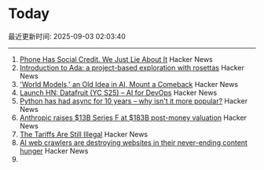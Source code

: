# Today

最近更新时间: 2025-09-03 02:03:40

--- 
1. [Phone Has Social Credit. We Just Lie About It](https://www.thenexus.media/your-phone-already-has-social-credit-we-just-lie-about-it/) Hacker News
2. [Introduction to Ada: a project-based exploration with rosettas](https://blog.adacore.com/introduction-to-ada-a-project-based-exploration-with-rosettas) Hacker News
3. ['World Models,' an Old Idea in AI, Mount a Comeback](https://www.quantamagazine.org/world-models-an-old-idea-in-ai-mount-a-comeback-20250902/) Hacker News
4. [Launch HN: Datafruit (YC S25) – AI for DevOps](https://news.ycombinator.com/item?id=45104974) Hacker News
5. [Python has had async for 10 years – why isn't it more popular?](https://tonybaloney.github.io/posts/why-isnt-python-async-more-popular.html) Hacker News
6. [Anthropic raises $13B Series F at $183B post-money valuation](https://www.anthropic.com/news/anthropic-raises-series-f-at-usd183b-post-money-valuation) Hacker News
7. [The Tariffs Are Still Illegal](https://www.bloomberg.com/opinion/newsletters/2025-09-02/the-tariffs-are-still-illegal) Hacker News
8. [AI web crawlers are destroying websites in their never-ending content hunger](https://www.theregister.com/2025/08/29/ai_web_crawlers_are_destroying/) Hacker News
9. [<template>: The Content Template element](https://developer.mozilla.org/en-US/docs/Web/HTML/Reference/Elements/template) Hacker News
10. [OpenAI says it's scanning users' conversations and reporting content to police](https://futurism.com/openai-scanning-conversations-police) Hacker News
